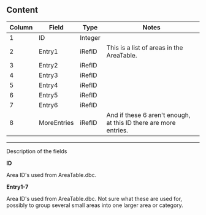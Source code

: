 ## Content


| Column | Field | Type | Notes
| ---| ---| ---| ---
| 1 | ID | Integer |  
| 2 | Entry1 | iRefID | This is a list of areas in the AreaTable.
| 3 | Entry2 | iRefID |  
| 4 | Entry3 | iRefID |  
| 5 | Entry4 | iRefID |  
| 6 | Entry5 | iRefID |  
| 7 | Entry6 | iRefID |  
| 8 | MoreEntries | iRefID | And if these 6 aren't enough, at this ID there are more entries.

** **

Description of the fields

**ID**

Area ID's used from AreaTable.dbc.

**Entry1-7**

Area ID's used from AreaTable.dbc.
Not sure what these are used for, possibly to group several small areas into one larger area or category.
